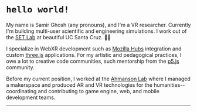 # `hello world!`
My name is Samir Ghosh (any pronouns), and I'm a VR researcher. Currently I'm building multi-user scientific and engineering simulations. I work out of the [SET Lab](https://setlab.soe.ucsc.edu/) at beautiful UC Santa Cruz. 🌊🌲 

I specialize in WebXR development such as [Mozilla Hubs](https://hubs.mozilla.com/) integration and custom [three.js](https://threejs.org/) applications. For my artistic and pedagogical practices, I owe a lot to creative code communities, such mentorship from the [p5.js](https://p5js.org/) community.

Before my current position, I worked at the [Ahmanson Lab](https://polymathic.usc.edu/ahmanson-lab) where I managed a makerspace and produced AR and VR technologies for the humanities-- coordinating and contributing to game engine, web, and mobile development teams.

***

